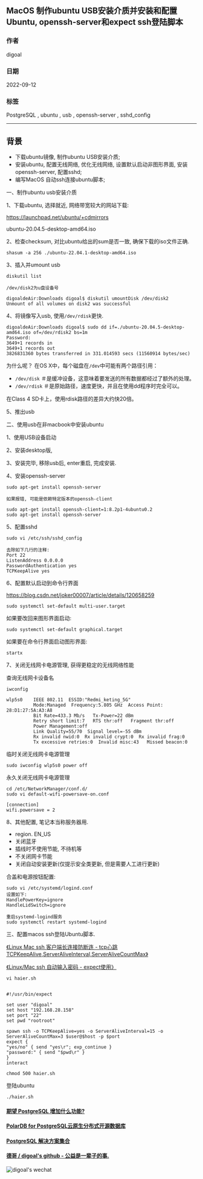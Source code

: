 ## MacOS 制作ubuntu USB安装介质并安装和配置Ubuntu, openssh-server和expect ssh登陆脚本        
                                                
### 作者                                                
digoal                                   
                                                
### 日期                                                
2022-09-12                                                
                                                
### 标签                                                
PostgreSQL , ubuntu , usb , openssh-server , sshd_config                    
                                    
----                                                
                                                
## 背景   
  
  
- 下载ubuntu镜像, 制作ubuntu USB安装介质;  
- 安装ubuntu, 配置无线网络, 优化无线网络, 设置默认启动非图形界面, 安装openssh-server, 配置sshd;   
- 编写MacOS 自动ssh连接ubuntu脚本;  
  
  
一、制作ubuntu usb安装介质  
  
1、下载ubuntu, 选择就近, 网络带宽较大的网站下载:   
  
https://launchpad.net/ubuntu/+cdmirrors  
  
ubuntu-20.04.5-desktop-amd64.iso  
  
2、检查checksum, 对比ubuntu给出的sum是否一致, 确保下载的iso文件正确.   
  
```  
shasum -a 256 ./ubuntu-22.04.1-desktop-amd64.iso  
```  
  
3、插入并umount usb  
  
```  
diskutil list  
  
/dev/disk2为u盘设备号  
  
digoaldeAir:Downloads digoal$ diskutil umountDisk /dev/disk2  
Unmount of all volumes on disk2 was successful  
```  
  
4、将镜像写入usb, 使用`/dev/rdisk`更快.    
  
```  
digoaldeAir:Downloads digoal$ sudo dd if=./ubuntu-20.04.5-desktop-amd64.iso of=/dev/rdisk2 bs=1m  
Password:  
3649+1 records in  
3649+1 records out  
3826831360 bytes transferred in 331.014593 secs (11560914 bytes/sec)  
```  
  
为什么呢？ 在OS X中，每个磁盘在`/dev`中可能有两个路径引用：  
- `/dev/disk`    ＃是缓冲设备，这意味着要发送的所有数据都经过了额外的处理。  
- `/dev/rdisk`   ＃是原始路径，速度更快，并且在使用dd程序时完全可以。  
  
在Class 4 SD卡上，使用rdisk路径的差异大约快20倍。  
  
5、推出usb  
  
  
  
二、使用usb在非macbook中安装ubuntu  
  
1、使用USB设备启动  
  
2、安装desktop版,   
  
3、安装完毕, 移除usb后, enter重启, 完成安装.  
  
4、安装openssh-server  
  
```  
sudo apt-get install openssh-server  
  
如果报错, 可能是依赖特定版本的openssh-client  
  
sudo apt-get install openssh-client=1:8.2p1-4ubuntu0.2  
sudo apt-get install openssh-server  
```  
  
5、配置sshd  
  
```  
sudo vi /etc/ssh/sshd_config  
  
去除如下几行的注释:   
Port 22  
ListenAddress 0.0.0.0  
PasswordAuthentication yes  
TCPKeepAlive yes  
```  
  
6、配置默认启动到命令行界面  
  
https://blog.csdn.net/joker00007/article/details/120658259  
  
```  
sudo systemctl set-default multi-user.target   
```  
  
如果要改回来图形界面启动:  
  
```  
sudo systemctl set-default graphical.target  
```  
  
如果要在命令行界面启动图形界面:  
  
```  
startx  
```  
  
7、关闭无线网卡电源管理, 获得更稳定的无线网络性能  
  
查询无线网卡设备名  
  
```  
iwconfig  
  
wlp5s0    IEEE 802.11  ESSID:"Redmi_keting_5G"    
          Mode:Managed  Frequency:5.805 GHz  Access Point: 28:D1:27:5A:A3:A8     
          Bit Rate=433.3 Mb/s   Tx-Power=22 dBm     
          Retry short limit:7   RTS thr:off   Fragment thr:off  
          Power Management:off  
          Link Quality=55/70  Signal level=-55 dBm    
          Rx invalid nwid:0  Rx invalid crypt:0  Rx invalid frag:0  
          Tx excessive retries:0  Invalid misc:43   Missed beacon:0  
```  
  
临时关闭无线网卡电源管理  
  
```  
sudo iwconfig wlp5s0 power off  
```  
  
永久关闭无线网卡电源管理  
  
```  
cd /etc/NetworkManager/conf.d/  
sudo vi default-wifi-powersave-on.conf   
  
[connection]  
wifi.powersave = 2  
```  
  
8、其他配置, 笔记本当称服务器用.    
  
- region. EN_US
- 关闭蓝牙
- 插线时不使用节能, 不待机等
- 不关闭网卡节能
- 关闭自动安装更新(仅提示安全类更新, 但是需要人工进行更新)
  
合盖和电源按钮配置:  
  
```
sudo vi /etc/systemd/logind.conf
设置如下:
HandlePowerKey=ignore
HandleLidSwitch=ignore

重启systemd-logind服务
sudo systemctl restart systemd-logind
```
  
三、配置macos ssh登陆Ubuntu脚本.   
  
[《Linux Mac ssh 客户端长连接防断连 - tcp心跳 TCPKeepAlive,ServerAliveInterval,ServerAliveCountMax》](../202101/20210130_06.md)    
  
[《Linux/Mac ssh 自动输入密码 - expect使用》](../202101/20210130_02.md)    
  
```  
vi haier.sh  
  
  
#!/usr/bin/expect  
  
set user "digoal"  
set host "192.168.28.158"  
set port "22"  
set pwd "rootroot"  
  
spawn ssh -o TCPKeepAlive=yes -o ServerAliveInterval=15 -o ServerAliveCountMax=3 $user@$host -p $port  
expect {  
"yes/no" { send "yes\r"; exp_continue }  
"password:" { send "$pwd\r" }  
}  
interact  
```  
  
```  
chmod 500 haier.sh  
```  
  
登陆ubuntu  
  
```  
./haier.sh  
```  
  
  
  
  
  
#### [期望 PostgreSQL 增加什么功能?](https://github.com/digoal/blog/issues/76 "269ac3d1c492e938c0191101c7238216")
  
  
#### [PolarDB for PostgreSQL云原生分布式开源数据库](https://github.com/ApsaraDB/PolarDB-for-PostgreSQL "57258f76c37864c6e6d23383d05714ea")
  
  
#### [PostgreSQL 解决方案集合](https://yq.aliyun.com/topic/118 "40cff096e9ed7122c512b35d8561d9c8")
  
  
#### [德哥 / digoal's github - 公益是一辈子的事.](https://github.com/digoal/blog/blob/master/README.md "22709685feb7cab07d30f30387f0a9ae")
  
  
![digoal's wechat](../pic/digoal_weixin.jpg "f7ad92eeba24523fd47a6e1a0e691b59")
  

